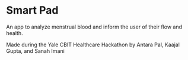 # Smart Pad
An app to analyze menstrual blood and inform the user of their flow and health.

Made during the Yale CBIT Healthcare Hackathon by Antara Pal, Kaajal Gupta, and Sanah Imani
